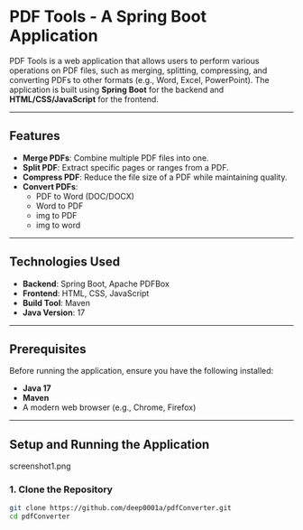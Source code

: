 # PDF Tools - A Spring Boot Application

PDF Tools is a web application that allows users to perform various operations on PDF files, such as merging, splitting, compressing, and converting PDFs to other formats (e.g., Word, Excel, PowerPoint). The application is built using **Spring Boot** for the backend and **HTML/CSS/JavaScript** for the frontend.

---

## Features

- **Merge PDFs**: Combine multiple PDF files into one.
- **Split PDF**: Extract specific pages or ranges from a PDF.
- **Compress PDF**: Reduce the file size of a PDF while maintaining quality.
- **Convert PDFs**:
  - PDF to Word (DOC/DOCX)
  - Word to PDF
  - img to PDF
  - img to word

---

## Technologies Used

- **Backend**: Spring Boot, Apache PDFBox
- **Frontend**: HTML, CSS, JavaScript
- **Build Tool**: Maven
- **Java Version**: 17

---

## Prerequisites

Before running the application, ensure you have the following installed:

- **Java 17**
- **Maven**
- A modern web browser (e.g., Chrome, Firefox)

---

## Setup and Running the Application
screenshot1.png

### 1. Clone the Repository

```bash
git clone https://github.com/deep0001a/pdfConverter.git
cd pdfConverter

